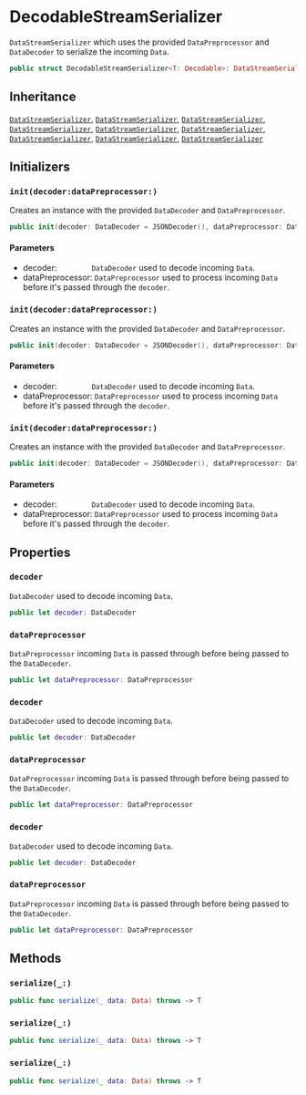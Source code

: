 # DecodableStreamSerializer

`DataStreamSerializer` which uses the provided `DataPreprocessor` and `DataDecoder` to serialize the incoming `Data`.

``` swift
public struct DecodableStreamSerializer<T: Decodable>: DataStreamSerializer 
```

## Inheritance

[`DataStreamSerializer`](/DataStreamSerializer), [`DataStreamSerializer`](/DataStreamSerializer), [`DataStreamSerializer`](/DataStreamSerializer), [`DataStreamSerializer`](/DataStreamSerializer), [`DataStreamSerializer`](/DataStreamSerializer), [`DataStreamSerializer`](/DataStreamSerializer), [`DataStreamSerializer`](/DataStreamSerializer), [`DataStreamSerializer`](/DataStreamSerializer), [`DataStreamSerializer`](/DataStreamSerializer)

## Initializers

### `init(decoder:dataPreprocessor:)`

Creates an instance with the provided `DataDecoder` and `DataPreprocessor`.

``` swift
public init(decoder: DataDecoder = JSONDecoder(), dataPreprocessor: DataPreprocessor = PassthroughPreprocessor()) 
```

#### Parameters

  - decoder: `        DataDecoder` used to decode incoming `Data`.
  - dataPreprocessor: `DataPreprocessor` used to process incoming `Data` before it's passed through the `decoder`.

### `init(decoder:dataPreprocessor:)`

Creates an instance with the provided `DataDecoder` and `DataPreprocessor`.

``` swift
public init(decoder: DataDecoder = JSONDecoder(), dataPreprocessor: DataPreprocessor = PassthroughPreprocessor()) 
```

#### Parameters

  - decoder: `        DataDecoder` used to decode incoming `Data`.
  - dataPreprocessor: `DataPreprocessor` used to process incoming `Data` before it's passed through the `decoder`.

### `init(decoder:dataPreprocessor:)`

Creates an instance with the provided `DataDecoder` and `DataPreprocessor`.

``` swift
public init(decoder: DataDecoder = JSONDecoder(), dataPreprocessor: DataPreprocessor = PassthroughPreprocessor()) 
```

#### Parameters

  - decoder: `        DataDecoder` used to decode incoming `Data`.
  - dataPreprocessor: `DataPreprocessor` used to process incoming `Data` before it's passed through the `decoder`.

## Properties

### `decoder`

`DataDecoder` used to decode incoming `Data`.

``` swift
public let decoder: DataDecoder
```

### `dataPreprocessor`

`DataPreprocessor` incoming `Data` is passed through before being passed to the `DataDecoder`.

``` swift
public let dataPreprocessor: DataPreprocessor
```

### `decoder`

`DataDecoder` used to decode incoming `Data`.

``` swift
public let decoder: DataDecoder
```

### `dataPreprocessor`

`DataPreprocessor` incoming `Data` is passed through before being passed to the `DataDecoder`.

``` swift
public let dataPreprocessor: DataPreprocessor
```

### `decoder`

`DataDecoder` used to decode incoming `Data`.

``` swift
public let decoder: DataDecoder
```

### `dataPreprocessor`

`DataPreprocessor` incoming `Data` is passed through before being passed to the `DataDecoder`.

``` swift
public let dataPreprocessor: DataPreprocessor
```

## Methods

### `serialize(_:)`

``` swift
public func serialize(_ data: Data) throws -> T 
```

### `serialize(_:)`

``` swift
public func serialize(_ data: Data) throws -> T 
```

### `serialize(_:)`

``` swift
public func serialize(_ data: Data) throws -> T 
```

